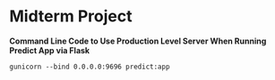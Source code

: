 # Midterm Project

**Command Line Code to Use Production Level Server When Running Predict App via Flask**
```
gunicorn --bind 0.0.0.0:9696 predict:app
```
